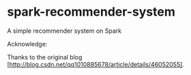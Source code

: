 # spark-recommender-system
A simple recommender system on Spark

Acknowledge:

Thanks to the original blog [http://blog.csdn.net/qq1010885678/article/details/46052055].
